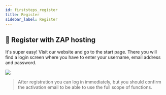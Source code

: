 ```yaml
---
id: firststeps_register
title: Register
sidebar_label: Register
---
```


## 🔐 Register with ZAP hosting
It's super easy! Visit our website and go to the start page. There you will find a login screen where you have to enter your username, email address and password.

![](https://screensaver01.zap-hosting.com/index.php/s/nfLA4SGrzsjtXoL/preview)

> After registration you can log in immediately, but you should confirm the activation email to be able to use the full scope of functions.
